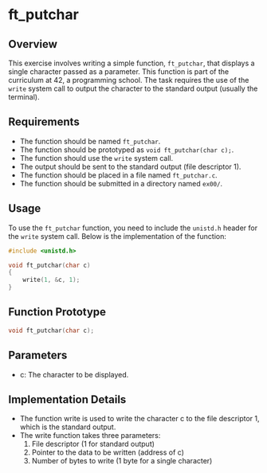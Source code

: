 # ft_putchar

## Overview

This exercise involves writing a simple function, `ft_putchar`, that displays a single character passed as a parameter. This function is part of the curriculum at 42, a programming school. The task requires the use of the `write` system call to output the character to the standard output (usually the terminal).

## Requirements

- The function should be named `ft_putchar`.
- The function should be prototyped as `void ft_putchar(char c);`.
- The function should use the `write` system call.
- The output should be sent to the standard output (file descriptor 1).
- The function should be placed in a file named `ft_putchar.c`.
- The function should be submitted in a directory named `ex00/`.

## Usage

To use the `ft_putchar` function, you need to include the `unistd.h` header for the `write` system call. Below is the implementation of the function:

```c
#include <unistd.h>

void ft_putchar(char c)
{
    write(1, &c, 1);
}
```

## Function Prototype
```c
void ft_putchar(char c);
```

## Parameters
- c: The character to be displayed.

## Implementation Details
- The function write is used to write the character c to the file descriptor 1, which is the standard output.
- The write function takes three parameters:
    1. File descriptor (1 for standard output)
    2. Pointer to the data to be written (address of c)
    3. Number of bytes to write (1 byte for a single character)
